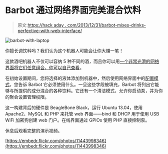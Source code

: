 # Barbot 通过网络界面完美混合饮料

> 原文:[https://hack aday . com/2013/12/31/barbot-mixes-drinks-perfective-with-web-interface/](https://hackaday.com/2013/12/31/barbot-mixes-drinks-perfectly-with-web-interface/)

![barbot-with-laptop](../Images/b8d71ac6fa703993bba5d3c772e31597.png)

你擅长调饮料吗？我们认为这个机器人可能会让你大赚一笔！

这款酒吧机器人不仅可以容纳 5 种不同的酒，而且你可以用[一个非常光滑的网络界面将它们任意组合，你可以自己查看](http://barbot.seancarney.ca/)。

在初始设置期间，您将选择的液体添加到机器中，然后使用网络界面中的[配置模式](http://barbot.seancarney.ca/config)，您告诉 Barbot 它必须使用什么。一旦这些字段被填充，Barbot 将列出它能够与所提供的成分混合的各种饮料。它还有一个清洁模式，允许你启动泵，并为你的聚会设置管理权限。

这一构建背后的硬件是 BeagleBone Black，运行 Ubuntu 13.04，使用 Apache2、MySQL 和 PHP 来托管 web 界面——bind 和 DHCP 用于使用 USB WiFi 加密狗创建 web 门户。在线界面通过 GPIOs 使用 PHP 直接控制泵。

休息后观看完整的演示视频。

[https://embedr.flickr.com/photos/11443998346](https://embedr.flickr.com/photos/11443998346)